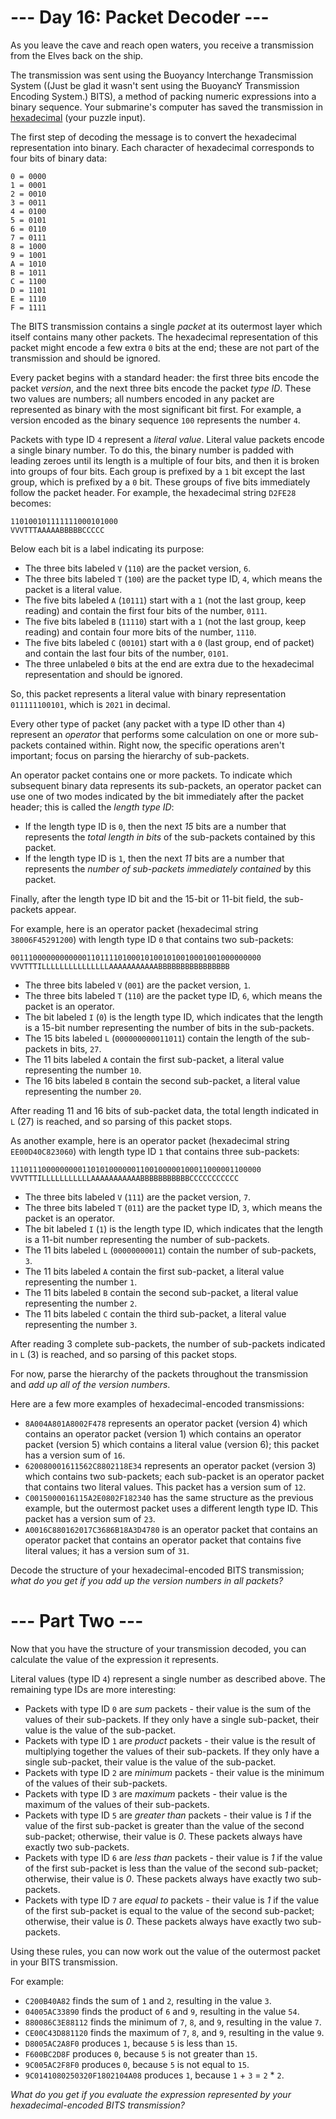 ﻿# --- Day 16: Packet Decoder ---

As you leave the cave and reach open waters, you receive a transmission from the Elves back on the ship.

The transmission was sent using the Buoyancy Interchange Transmission System ((Just be glad it wasn't sent using the BuoyancY Transmission Encoding System.) BITS), a method of packing numeric expressions into a binary sequence. Your submarine's computer has saved the transmission in [hexadecimal](https://en.wikipedia.org/wiki/Hexadecimal) (your puzzle input).

The first step of decoding the message is to convert the hexadecimal representation into binary. Each character of hexadecimal corresponds to four bits of binary data:


```
0 = 0000
1 = 0001
2 = 0010
3 = 0011
4 = 0100
5 = 0101
6 = 0110
7 = 0111
8 = 1000
9 = 1001
A = 1010
B = 1011
C = 1100
D = 1101
E = 1110
F = 1111
```


The BITS transmission contains a single *packet* at its outermost layer which itself contains many other packets. The hexadecimal representation of this packet might encode a few extra ```0``` bits at the end; these are not part of the transmission and should be ignored.

Every packet begins with a standard header: the first three bits encode the packet *version*, and the next three bits encode the packet *type ID*. These two values are numbers; all numbers encoded in any packet are represented as binary with the most significant bit first. For example, a version encoded as the binary sequence ```100``` represents the number ```4```.

Packets with type ID ```4``` represent a *literal value*. Literal value packets encode a single binary number. To do this, the binary number is padded with leading zeroes until its length is a multiple of four bits, and then it is broken into groups of four bits. Each group is prefixed by a ```1``` bit except the last group, which is prefixed by a ```0``` bit. These groups of five bits immediately follow the packet header. For example, the hexadecimal string ```D2FE28``` becomes:


```
110100101111111000101000
VVVTTTAAAAABBBBBCCCCC
```


Below each bit is a label indicating its purpose:


* The three bits labeled ```V``` (```110```) are the packet version, ```6```.
* The three bits labeled ```T``` (```100```) are the packet type ID, ```4```, which means the packet is a literal value.
* The five bits labeled ```A``` (```10111```) start with a ```1``` (not the last group, keep reading) and contain the first four bits of the number, ```0111```.
* The five bits labeled ```B``` (```11110```) start with a ```1``` (not the last group, keep reading) and contain four more bits of the number, ```1110```.
* The five bits labeled ```C``` (```00101```) start with a ```0``` (last group, end of packet) and contain the last four bits of the number, ```0101```.
* The three unlabeled ```0``` bits at the end are extra due to the hexadecimal representation and should be ignored.


So, this packet represents a literal value with binary representation ```011111100101```, which is ```2021``` in decimal.

Every other type of packet (any packet with a type ID other than ```4```) represent an *operator* that performs some calculation on one or more sub-packets contained within. Right now, the specific operations aren't important; focus on parsing the hierarchy of sub-packets.

An operator packet contains one or more packets. To indicate which subsequent binary data represents its sub-packets, an operator packet can use one of two modes indicated by the bit immediately after the packet header; this is called the *length type ID*:


* If the length type ID is ```0```, then the next *15* bits are a number that represents the *total length in bits* of the sub-packets contained by this packet.
* If the length type ID is ```1```, then the next *11* bits are a number that represents the *number of sub-packets immediately contained* by this packet.


Finally, after the length type ID bit and the 15-bit or 11-bit field, the sub-packets appear.

For example, here is an operator packet (hexadecimal string ```38006F45291200```) with length type ID ```0``` that contains two sub-packets:


```
00111000000000000110111101000101001010010001001000000000
VVVTTTILLLLLLLLLLLLLLLAAAAAAAAAAABBBBBBBBBBBBBBBB
```



* The three bits labeled ```V``` (```001```) are the packet version, ```1```.
* The three bits labeled ```T``` (```110```) are the packet type ID, ```6```, which means the packet is an operator.
* The bit labeled ```I``` (```0```) is the length type ID, which indicates that the length is a 15-bit number representing the number of bits in the sub-packets.
* The 15 bits labeled ```L``` (```000000000011011```) contain the length of the sub-packets in bits, ```27```.
* The 11 bits labeled ```A``` contain the first sub-packet, a literal value representing the number ```10```.
* The 16 bits labeled ```B``` contain the second sub-packet, a literal value representing the number ```20```.


After reading 11 and 16 bits of sub-packet data, the total length indicated in ```L``` (27) is reached, and so parsing of this packet stops.

As another example, here is an operator packet (hexadecimal string ```EE00D40C823060```) with length type ID ```1``` that contains three sub-packets:


```
11101110000000001101010000001100100000100011000001100000
VVVTTTILLLLLLLLLLLAAAAAAAAAAABBBBBBBBBBBCCCCCCCCCCC
```



* The three bits labeled ```V``` (```111```) are the packet version, ```7```.
* The three bits labeled ```T``` (```011```) are the packet type ID, ```3```, which means the packet is an operator.
* The bit labeled ```I``` (```1```) is the length type ID, which indicates that the length is a 11-bit number representing the number of sub-packets.
* The 11 bits labeled ```L``` (```00000000011```) contain the number of sub-packets, ```3```.
* The 11 bits labeled ```A``` contain the first sub-packet, a literal value representing the number ```1```.
* The 11 bits labeled ```B``` contain the second sub-packet, a literal value representing the number ```2```.
* The 11 bits labeled ```C``` contain the third sub-packet, a literal value representing the number ```3```.


After reading 3 complete sub-packets, the number of sub-packets indicated in ```L``` (3) is reached, and so parsing of this packet stops.

For now, parse the hierarchy of the packets throughout the transmission and *add up all of the version numbers*.

Here are a few more examples of hexadecimal-encoded transmissions:


* ```8A004A801A8002F478``` represents an operator packet (version 4) which contains an operator packet (version 1) which contains an operator packet (version 5) which contains a literal value (version 6); this packet has a version sum of ```16```.
* ```620080001611562C8802118E34``` represents an operator packet (version 3) which contains two sub-packets; each sub-packet is an operator packet that contains two literal values. This packet has a version sum of ```12```.
* ```C0015000016115A2E0802F182340``` has the same structure as the previous example, but the outermost packet uses a different length type ID. This packet has a version sum of ```23```.
* ```A0016C880162017C3686B18A3D4780``` is an operator packet that contains an operator packet that contains an operator packet that contains five literal values; it has a version sum of ```31```.


Decode the structure of your hexadecimal-encoded BITS transmission; *what do you get if you add up the version numbers in all packets?*

# --- Part Two ---

Now that you have the structure of your transmission decoded, you can calculate the value of the expression it represents.

Literal values (type ID ```4```) represent a single number as described above. The remaining type IDs are more interesting:


* Packets with type ID ```0``` are *sum* packets - their value is the sum of the values of their sub-packets. If they only have a single sub-packet, their value is the value of the sub-packet.
* Packets with type ID ```1``` are *product* packets - their value is the result of multiplying together the values of their sub-packets. If they only have a single sub-packet, their value is the value of the sub-packet.
* Packets with type ID ```2``` are *minimum* packets - their value is the minimum of the values of their sub-packets.
* Packets with type ID ```3``` are *maximum* packets - their value is the maximum of the values of their sub-packets.
* Packets with type ID ```5``` are *greater than* packets - their value is *1* if the value of the first sub-packet is greater than the value of the second sub-packet; otherwise, their value is *0*. These packets always have exactly two sub-packets.
* Packets with type ID ```6``` are *less than* packets - their value is *1* if the value of the first sub-packet is less than the value of the second sub-packet; otherwise, their value is *0*. These packets always have exactly two sub-packets.
* Packets with type ID ```7``` are *equal to* packets - their value is *1* if the value of the first sub-packet is equal to the value of the second sub-packet; otherwise, their value is *0*. These packets always have exactly two sub-packets.


Using these rules, you can now work out the value of the outermost packet in your BITS transmission.

For example:


* ```C200B40A82``` finds the sum of ```1``` and ```2```, resulting in the value ```3```.
* ```04005AC33890``` finds the product of ```6``` and ```9```, resulting in the value ```54```.
* ```880086C3E88112``` finds the minimum of ```7```, ```8```, and ```9```, resulting in the value ```7```.
* ```CE00C43D881120``` finds the maximum of ```7```, ```8```, and ```9```, resulting in the value ```9```.
* ```D8005AC2A8F0``` produces ```1```, because ```5``` is less than ```15```.
* ```F600BC2D8F``` produces ```0```, because ```5``` is not greater than ```15```.
* ```9C005AC2F8F0``` produces ```0```, because ```5``` is not equal to ```15```.
* ```9C0141080250320F1802104A08``` produces ```1```, because ```1``` + ```3``` = ```2``` * ```2```.


*What do you get if you evaluate the expression represented by your hexadecimal-encoded BITS transmission?*